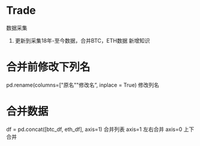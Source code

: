 # Trade

数据采集
1. 更新到采集18年-至今数据，合并BTC，ETH数据
新增知识
# 合并前修改下列名
  pd.rename(columns=["原名""修改名”, inplace = True) 修改列名
# 合并数据
  df = pd.concat([btc_df, eth_df], axis=1)  合并列表 axis=1 左右合并 axis=0 上下合并
    
